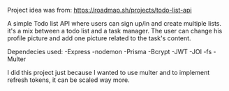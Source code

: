 Project idea was from:
https://roadmap.sh/projects/todo-list-api

A simple Todo list API where users can sign up/in and create multiple lists.
it's a mix between a todo list and a task manager.
The user can change his profile picture and add one picture related to the task's content.

Dependecies used:
-Express
-nodemon
-Prisma
-Bcrypt
-JWT
-JOI
-fs
-Multer

I did this project just because I wanted to use multer and to implement refresh tokens, it can be scaled way more.



